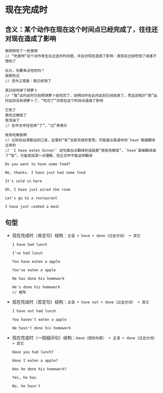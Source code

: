 # 现在完成时

## 含义：某个动作在现在这个时间点已经完成了，往往还对现在造成了影响

```
我刚刚吃了一些食物
// “吃食物”这个动作发生在过去的时间里，并且对现在造成了影响：我现在已经吃饱了或者不想吃了

伙计，你要来点吃的吗？
我刚吃过
// 言外之意是：我已经饱了

我已经吃掉了胡萝卜
// “我”此时此时已经把胡萝卜给吃完了，说明动作在此时此刻已经结束了，而且还暗示“我”此时此刻没有胡萝卜了，“吃完了”对现在这个时间点造成了影响

它死了
我吃过晚饭了
我洗澡了
// 在中文中往往用“了”、“过”来表示

我有吃晚饭啊
// 比较似台湾那边的口音，这里的“有”也有完成的意思。可能是从英语中的`have`直接翻译过来的
// `I have eaten dinner` 这句直白点翻译的话就是“我有吃晚饭”，`have`直接翻译成了“有”。只能说加深一点理解，但正式中不能这样翻译
```

```
Do you want to have some food?

No, thanks. I have just had some food

It's cold in here

Oh, I have just aired the room

Let's go to a restaurant

I have just cooked a meal
```

## 句型

- 现在完成时（肯定句）结构：`主语 + have + done（过去分词） + 其它`

  ```
  I have had lunch

  I've had lunch

  You have eaten a apple

  You've eaten a apple

  He has done his homework

  He's done his homework
  // 缩写
  ```

- 现在完成时（否定句）结构：`主语 + have not + done（过去分词） + 其它`

  ```
  I have not had lunch

  You haven't eaten a apple

  He hasn't done his homework
  ```

- 现在完成时（一般疑问句）结构：`Have（提到句首） + 主语 + done（过去分词） + 其它`

  ```
  Have you had lunch?

  Have I eaten a apple?

  Has he done his homework?

  Yes, he has

  No, he hasn't
  ```
